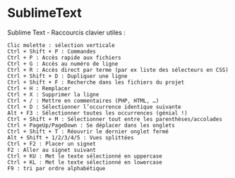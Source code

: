 # SublimeText

Sublime Text - Raccourcis clavier utiles :

    Clic molette : sélection verticale
    Ctrl + Shift + P : Commandes
    Ctrl + P : Accès rapide aux fichiers
    Ctrl + G : Accès au numéro de ligne
    Ctrl + R : Accès direct par terme (par ex liste des sélecteurs en CSS)
    Ctrl + Shift + D : Dupliquer une ligne
    Ctrl + Shift + F : Recherche dans les fichiers du projet
    Ctrl + H : Remplacer
    Ctrl + X : Supprimer la ligne
    Ctrl + / : Mettre en commentaires (PHP, HTML, …)
    Ctrl + D : Sélectionner l’occurrence identique suivante
    Alt + F3 : Sélectionner toutes les occurrences (génial !)
    Ctrl + Shift + M : Sélectionner tout entre les parenthèses/accolades
    Ctrl + PageUp/PageDown : Se déplacer dans les onglets
    Ctrl + Shift + T : Réouvrir le dernier onglet fermé
    Alt + Shift + 1/2/3/4/5 : Vues splittées
    Ctrl + F2 : Placer un signet
    F2 : Aller au signet suivant
    Ctrl + KU : Met le texte sélectionné en uppercase
    Ctrl + KL : Met le texte sélectionné en lowercase
    F9 : tri par ordre alphabétique
